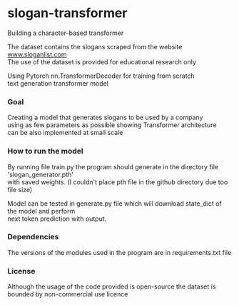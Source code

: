 # slogan-transformer
Building a character-based transformer 

The dataset contains the slogans scraped from the website www.sloganlist.com  
The use of the dataset is provided for educational research only  

Using Pytorch nn.TransformerDecoder for training from scratch   
text generation transformer model 

### Goal
Creating a model that generates slogans to be used by a company  
using as few parameters as possible showing Transformer architecture  
can be also implemented at small scale  

### How to run the model
By running file train.py the program should generate in the directory file 'slogan_generator.pth'  
with saved weights. (I couldn't place pth file in the github directory due too file size)  

Model can be tested in generate.py file which will download state_dict of the model and perform  
next token prediction with output.

### Dependencies
The versions of the modules used in the program are in requirements.txt file  

### License
Although the usage of the code provided is open-source the dataset is bounded by non-commercial use licence  
